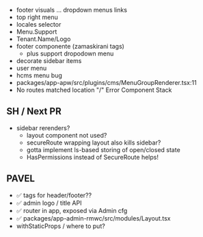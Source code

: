 
- footer visuals ... dropdown menus links
- top right menu
- locales selector
- Menu.Support
- Tenant.Name/Logo
- footer componente (zamaskirani tags)
    - plus support dropodown menu
- decorate sidebar items
- user menu
- hcms menu bug
- packages/app-apw/src/plugins/cms/MenuGroupRenderer.tsx:11
- No routes matched location "/"  Error Component Stack

## SH / Next PR
- sidebar rerenders?
  - layout component not used?
  - secureRoute wrapping layout also kills sidebar?
  - gotta implement ls-based storing of open/closed state
  - HasPermissions instead of SecureRoute helps!
  
## PAVEL

- ✅ tags for header/footer??
- ✅ admin logo / title API
- ✅ router in app, exposed via Admin cfg
- ✅ packages/app-admin-rmwc/src/modules/Layout.tsx
- withStaticProps / where to put?
